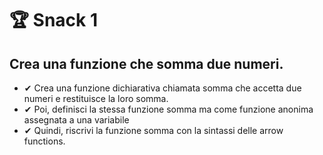 
# 🏆 Snack 1

## Crea una funzione che somma due numeri.

 + ✔ Crea una funzione dichiarativa chiamata somma che accetta due numeri e restituisce la loro somma. 
 + ✔ Poi, definisci la stessa funzione somma ma come funzione anonima assegnata a una variabile 
 + ✔ Quindi, riscrivi la funzione somma con la sintassi delle arrow functions.  

